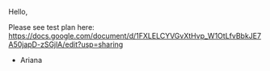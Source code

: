Hello,

Please see test plan here:
https://docs.google.com/document/d/1FXLELCYVGvXtHvp_W1OtLfvBbkJE7A50japD-zSGjlA/edit?usp=sharing

- Ariana
